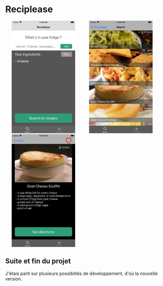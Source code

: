 # Reciplease

<img src="https://github.com/Gdonzeau/P10_Reciplease/blob/main/imageP10_01.png" width="200" title= "image01" hspace="20"> <img src="https://github.com/Gdonzeau/P10_Reciplease/blob/main/imageP10_02.png" width="200" title= "image02" hspace="20"> <img src="https://github.com/Gdonzeau/P10_Reciplease/blob/main/imageP10_03.png" width="200" title= "image03" hspace="20">

## Suite et fin du projet
J'étais parti sur plusieurs possiblités de développement, d'où la nouvelle version.
